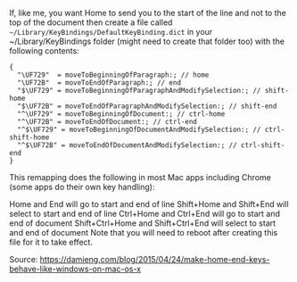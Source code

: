 If, like me, you want Home to send you to the start of the line and not to the top of the document then create a file called `~/Library/KeyBindings/DefaultKeyBinding.dict` in your ~/Library/KeyBindings folder (might need to create that folder too) with the following contents:
```
{
  "\UF729"  = moveToBeginningOfParagraph:; // home
  "\UF72B"  = moveToEndOfParagraph:; // end
  "$\UF729" = moveToBeginningOfParagraphAndModifySelection:; // shift-home
  "$\UF72B" = moveToEndOfParagraphAndModifySelection:; // shift-end
  "^\UF729" = moveToBeginningOfDocument:; // ctrl-home
  "^\UF72B" = moveToEndOfDocument:; // ctrl-end
  "^$\UF729" = moveToBeginningOfDocumentAndModifySelection:; // ctrl-shift-home
  "^$\UF72B" = moveToEndOfDocumentAndModifySelection:; // ctrl-shift-end
}
```
This remapping does the following in most Mac apps including Chrome (some apps do their own key handling):

Home and End will go to start and end of line
Shift+Home and Shift+End will select to start and end of line
Ctrl+Home and Ctrl+End will go to start and end of document
Shift+Ctrl+Home and Shift+Ctrl+End will select to start and end of document
Note that you will need to reboot after creating this file for it to take effect.

Source: https://damieng.com/blog/2015/04/24/make-home-end-keys-behave-like-windows-on-mac-os-x